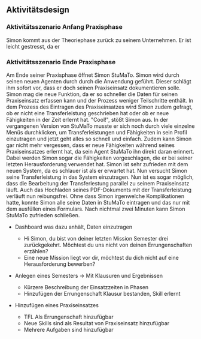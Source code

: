 ## Aktivitätsdesign

### Aktivitätsszenario Anfang Praxisphase

Simon kommt aus der Theoriephase zurück zu seinem Unternehmen. Er ist leicht gestresst, da er 

### Aktivitätsszenario Ende Praxisphase

Am Ende seiner Praxisphase öffnet Simon StuMaTo. Simon wird durch seinen neuen Agenten durch durch die Anwendung geführt. Dieser schlägt ihm sofort vor, dass er doch seinen Praxiseinsatz dokumentieren solle. Simon mag die neue Funktion, da er so schneller die Daten für seinen Praxiseinsatz erfassen kann und der Prozess weniger Teilschritte enthält. In dem Prozess des Eintragen des Praxiseinsatzes wird Simon zudem gefragt, ob er nicht eine Transferleistung geschrieben hat oder ob er neue Fähigkeiten in der Zeit erlernt hat. "Cool!", stößt Simon aus. In der vergangenen Version von StuMaTo musste er sich noch durch viele einzelne Menüs durchklicken, um Transferleistungen und Fähigkeiten in sein Profil einzutragen und jetzt geht alles so schnell und einfach. Zudem kann Simon gar nicht mehr vergessen, dass er neue Fähigkeiten während seines Praxiseinsatzes erlernt hat, da sein Agent StuMaTo ihn direkt daran erinnert. Dabei werden Simon sogar die Fähigkeiten vorgeschlagen, die er bei seiner letzten Herausforderung verwendet hat. Simon ist sehr zufrieden mit dem neuen System, da es schlauer ist als er erwartet hat. Nun versucht Simon seine Transferleistung in das System einzutragen. Nun ist es sogar möglich, dass die Bearbeitung der Transferlestung parallel zu seinem Praxiseinsatz läuft. Auch das Hochladen seines PDF-Dokuments mit der Transferleistung verläuft nun reibungsfrei. Ohne dass Simon irgenwelche Komplikationen hatte, konnte Simon alle seine Daten in StuMaTo eintragen und das nur mit dem ausfüllen eines Formulars. Nach nichtmal zwei Minuten kann Simon StuMaTo zufrieden schließen.    


- Dashboard was dazu anhält, Daten einzutragen
    - Hi Simon, du bist von deiner letzten Mission Semester drei zurückgekehrt.     Möchtest du uns nicht von deinen Errungenschaften erzählen?
    - Eine neue Mission liegt vor dir, möchtest du dich nicht auf eine Herausforderung bewerben?

- Anlegen eines Semesters -> Mit Klausuren und Ergebnissen
    - Kürzere Beschreibung der Einsatzzeiten in Phasen
    - Hinzufügen der Errungenschaft Klausur bestanden, Skill erlernt

- Hinzufügen eines Praxiseinsatzes
    - TFL Als Errungenschaft hinzufügbar
    - Neue Skills sind als Resultat von Praxiseinsatz hinzufügbar
    - Mehrere Aufgaben sind hinzufügbar

